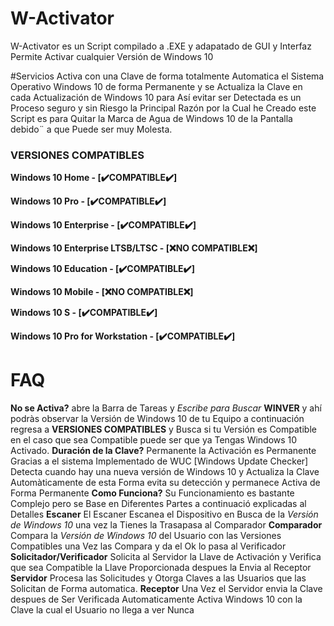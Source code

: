 # W-Activator
W-Activator es un Script compilado a .EXE y adapatado de GUI y Interfaz Permite Activar cualquier Versión de Windows 10

#Servicios
Activa con una Clave de forma totalmente Automatica el Sistema Operativo Windows 10
de forma Permanente y se Actualiza la Clave en cada Actualización de Windows 10 para 
Así evitar ser Detectada es un Proceso seguro y sin Riesgo la Principal Razón por la Cual
he Creado este Script es para Quitar la Marca de Agua de Windows 10 de la Pantalla debido¨
a que Puede ser muy Molesta.

### VERSIONES COMPATIBLES
__Windows 10 Home - [✔️COMPATIBLE✔️]__

__Windows 10 Pro - [✔️COMPATIBLE✔️]__

__Windows 10 Enterprise - [✔️COMPATIBLE✔️]__

__Windows 10 Enterprise LTSB/LTSC - [❌NO COMPATIBLE❌]__

__Windows 10 Education - [✔️COMPATIBLE✔️]__

__Windows 10 Mobile - [❌NO COMPATIBLE❌]__

__Windows 10 S - [✔️COMPATIBLE✔️]__

__Windows 10 Pro for Workstation - [✔️COMPATIBLE✔️]__


# FAQ
__No se Activa?__ abre la Barra de Tareas y *Escribe para Buscar* __WINVER__ y ahí podràs observar la Versión de Windows 10 de tu Equipo
a continuación regresa a __VERSIONES COMPATIBLES__ y Busca si tu Versión es Compatible en el caso que sea Compatible puede ser que ya Tengas
Windows 10 Activado.
__Duración de la Clave?__ Permanente la Activación es Permanente Gracias a el sistema Implementado de WUC [Windows Update Checker] Detecta cuando
hay una nueva versión de Windows 10 y Actualiza la Clave Automàticamente de esta Forma evita su detección y permanece Activa de Forma Permanente
__Como Funciona?__ Su Funcionamiento es bastante Complejo pero se Base en Diferentes Partes a continuació explicadas al Detalles
__Escaner__ El Escaner Escanea el Dispositivo en Busca de la *Versión de Windows 10* una vez la Tienes la Trasapasa al Comparador
__Comparador__ Compara la *Versión de Windows 10* del Usuario con las Versiones Compatibles una Vez las Compara y da el Ok lo pasa al Verificador
__Solicitador/Verificador__ Solicita al Servidor la Llave de Activación y Verifica que sea Compatible la Llave Proporcionada despues la Envia al Receptor
__Servidor__ Procesa las Solicitudes y Otorga Claves a las Usuarios que las Solicitan de Forma automatica.
__Receptor__ Una Vez el Servidor envia la Clave despues de Ser Verificada Automaticamente Activa Windows 10 con la Clave la cual el Usuario no llega a ver Nunca
